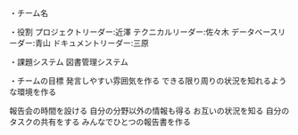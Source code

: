 ・チーム名


・役割
プロジェクトリーダー:近澤
テクニカルリーダー:佐々木
データベースリーダー:青山
ドキュメントリーダー:三原

・課題システム
図書管理システム

・チームの目標
発言しやすい雰囲気を作る
できる限り周りの状況を知れるような環境を作る

報告会の時間を設ける
自分の分野以外の情報も得る
お互いの状況を知る
自分のタスクの共有をする
みんなでひとつの報告書を作る

